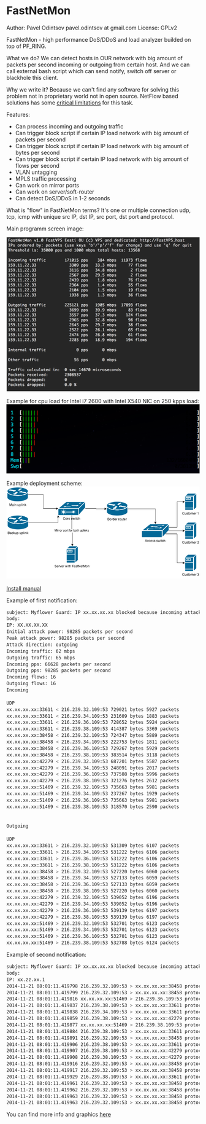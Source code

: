 FastNetMon
===========
Author: Pavel Odintsov pavel.odintsov at gmail.com
License: GPLv2

FastNetMon - high performance DoS/DDoS and load analyzer builded on top of PF_RING.

What we do? We can detect hosts in OUR network with big amount of packets per second incoming or outgoing from certain host. And we can call external bash script which can send notify, switch off server or blackhole this client.

Why we write it? Because we can't find any software for solving this problem not in proprietary world not in open source. NetFlow based solutions has some [critical limitations](NETFLOW_DISADVANTAGES.md) for this task.

Features:
- Can process incoming and outgoing traffic
- Can trigger block script if certain IP load network with big amount of packets per second
- Can trigger block script if certain IP load network with big amount of bytes per second
- Can trigger block script if certain IP load network with big amount of flows per second
- VLAN untagging
- MPLS traffic processing
- Can work on mirror ports
- Can work on server/soft-router
- Can detect DoS/DDoS in 1-2 seconds

What is "flow" in FastNetMon terms? It's one or multiple connection udp, tcp, icmp with unique src IP, dst IP, src port, dst port and protocol.

Main programm screen image:

![Main screen image](fastnetmon_screen.png)

Example for cpu load for Intel i7 2600 with Intel X540 NIC on 250 kpps load:
![Cpu consumption](fastnetmon_stats.png)

Example deployment scheme:
![Network diagramm](network_map.png)

[Install manual](INSTALL.md)

Example of first notification:
```bash
subject: Myflower Guard: IP xx.xx.xx.xx blocked because incoming attack with power 120613 pps
body:
IP: XX.XX.XX.XX
Initial attack power: 98285 packets per second
Peak attack power: 98285 packets per second
Attack direction: outgoing
Incoming traffic: 62 mbps
Outgoing traffic: 65 mbps
Incoming pps: 66628 packets per second
Outgoing pps: 98285 packets per second
Incoming flows: 16
Outgoing flows: 16
Incoming

UDP
xx.xx.xx.xx:33611 < 216.239.32.109:53 729021 bytes 5927 packets
xx.xx.xx.xx:33611 < 216.239.34.109:53 231609 bytes 1883 packets
xx.xx.xx.xx:33611 < 216.239.36.109:53 728652 bytes 5924 packets
xx.xx.xx.xx:33611 < 216.239.38.109:53 414387 bytes 3369 packets
xx.xx.xx.xx:38458 < 216.239.32.109:53 724347 bytes 5889 packets
xx.xx.xx.xx:38458 < 216.239.34.109:53 222753 bytes 1811 packets
xx.xx.xx.xx:38458 < 216.239.36.109:53 729267 bytes 5929 packets
xx.xx.xx.xx:38458 < 216.239.38.109:53 383514 bytes 3118 packets
xx.xx.xx.xx:42279 < 216.239.32.109:53 687201 bytes 5587 packets
xx.xx.xx.xx:42279 < 216.239.34.109:53 248091 bytes 2017 packets
xx.xx.xx.xx:42279 < 216.239.36.109:53 737508 bytes 5996 packets
xx.xx.xx.xx:42279 < 216.239.38.109:53 321276 bytes 2612 packets
xx.xx.xx.xx:51469 < 216.239.32.109:53 735663 bytes 5981 packets
xx.xx.xx.xx:51469 < 216.239.34.109:53 237267 bytes 1929 packets
xx.xx.xx.xx:51469 < 216.239.36.109:53 735663 bytes 5981 packets
xx.xx.xx.xx:51469 < 216.239.38.109:53 318570 bytes 2590 packets


Outgoing

UDP
xx.xx.xx.xx:33611 > 216.239.32.109:53 531309 bytes 6107 packets
xx.xx.xx.xx:33611 > 216.239.34.109:53 531222 bytes 6106 packets
xx.xx.xx.xx:33611 > 216.239.36.109:53 531222 bytes 6106 packets
xx.xx.xx.xx:33611 > 216.239.38.109:53 531222 bytes 6106 packets
xx.xx.xx.xx:38458 > 216.239.32.109:53 527220 bytes 6060 packets
xx.xx.xx.xx:38458 > 216.239.34.109:53 527133 bytes 6059 packets
xx.xx.xx.xx:38458 > 216.239.36.109:53 527133 bytes 6059 packets
xx.xx.xx.xx:38458 > 216.239.38.109:53 527220 bytes 6060 packets
xx.xx.xx.xx:42279 > 216.239.32.109:53 539052 bytes 6196 packets
xx.xx.xx.xx:42279 > 216.239.34.109:53 539052 bytes 6196 packets
xx.xx.xx.xx:42279 > 216.239.36.109:53 539139 bytes 6197 packets
xx.xx.xx.xx:42279 > 216.239.38.109:53 539139 bytes 6197 packets
xx.xx.xx.xx:51469 > 216.239.32.109:53 532701 bytes 6123 packets
xx.xx.xx.xx:51469 > 216.239.34.109:53 532701 bytes 6123 packets
xx.xx.xx.xx:51469 > 216.239.36.109:53 532701 bytes 6123 packets
xx.xx.xx.xx:51469 > 216.239.38.109:53 532788 bytes 6124 packets
```

Example of second notification:
```bash
subject: Myflower Guard: IP xx.xx.xx.xx blocked because incoming attack with power 120613 pps
body:
IP: xx.zz.xx.1
2014-11-21 08:01:11.419798 216.239.32.109:53 > xx.xx.xx.xx:38458 protocol: udp flags:  size: 123 bytes
2014-11-21 08:01:11.419799 216.239.32.109:53 > xx.xx.xx.xx:38458 protocol: udp flags:  size: 123 bytes
2014-11-21 08:01:11.419816 xx.xx.xx.xx:51469 > 216.239.36.109:53 protocol: udp flags:  size: 87 bytes
2014-11-21 08:01:11.419837 216.239.38.109:53 > xx.xx.xx.xx:33611 protocol: udp flags:  size: 123 bytes
2014-11-21 08:01:11.419838 216.239.34.109:53 > xx.xx.xx.xx:33611 protocol: udp flags:  size: 123 bytes
2014-11-21 08:01:11.419859 216.239.38.109:53 > xx.xx.xx.xx:42279 protocol: udp flags:  size: 123 bytes
2014-11-21 08:01:11.419877 xx.xx.xx.xx:51469 > 216.239.38.109:53 protocol: udp flags:  size: 87 bytes
2014-11-21 08:01:11.419884 216.239.38.109:53 > xx.xx.xx.xx:33611 protocol: udp flags:  size: 123 bytes
2014-11-21 08:01:11.419891 216.239.32.109:53 > xx.xx.xx.xx:38458 protocol: udp flags:  size: 123 bytes
2014-11-21 08:01:11.419906 216.239.38.109:53 > xx.xx.xx.xx:33611 protocol: udp flags:  size: 123 bytes
2014-11-21 08:01:11.419907 216.239.38.109:53 > xx.xx.xx.xx:42279 protocol: udp flags:  size: 123 bytes
2014-11-21 08:01:11.419908 216.239.38.109:53 > xx.xx.xx.xx:42279 protocol: udp flags:  size: 123 bytes
2014-11-21 08:01:11.419916 216.239.32.109:53 > xx.xx.xx.xx:38458 protocol: udp flags:  size: 123 bytes
2014-11-21 08:01:11.419917 216.239.32.109:53 > xx.xx.xx.xx:38458 protocol: udp flags:  size: 123 bytes
2014-11-21 08:01:11.419929 216.239.38.109:53 > xx.xx.xx.xx:33611 protocol: udp flags:  size: 123 bytes
2014-11-21 08:01:11.419961 216.239.32.109:53 > xx.xx.xx.xx:38458 protocol: udp flags:  size: 123 bytes
2014-11-21 08:01:11.419962 216.239.32.109:53 > xx.xx.xx.xx:38458 protocol: udp flags:  size: 123 bytes
2014-11-21 08:01:11.419963 216.239.32.109:53 > xx.xx.xx.xx:38458 protocol: udp flags:  size: 123 bytes
2014-11-21 08:01:11.419963 216.239.32.109:53 > xx.xx.xx.xx:38458 protocol: udp flags:  size: 123 bytes
```

You can find more info and graphics [here](http://forum.nag.ru/forum/index.php?showtopic=89703)
